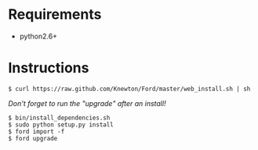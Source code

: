 # Requirements

* python2.6+

# Instructions

    $ curl https://raw.github.com/Knewton/Ford/master/web_install.sh | sh

*Don't forget to run the "upgrade" after an install!*

	$ bin/install_dependencies.sh
	$ sudo python setup.py install
    $ ford import -f
    $ ford upgrade

